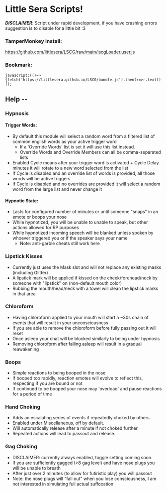 # Little Sera Scripts!
***DISCLAIMER***: Script under rapid development, if you have crashing errors suggestion is to disable for a little bit :3

### TamperMonkey install:
https://github.com/littlesera/LSCG/raw/main/lscgLoader.user.js

### Bookmark:
```
javascript:(()=>{fetch('https://littlesera.github.io/LSCG/bundle.js').then(r=>r.text()).then(r=>eval(r));})();
```



## **Help --**

### Hypnosis
#### Trigger Words:
- By default this module will select a random word from a filtered list of common english words as your active trigger word
  - If a 'Override Words' list is set it will use this list instead.
  - Override Words and Override Members can all be comma-separated lists
- Enabled Cycle means after your trigger word is activated + Cycle Delay minutes it will rotate to a new word selected from the list
- If Cycle is disabled and an override list of words is provided, all those words will be active triggers
- If Cycle is disabled and no overrides are provided it will select a random word from the large list and never change it
#### Hypnotic State:
- Lasts for configured number of minutes or until someone "snaps" in an emote or boops your nose
- While hypnotized, you will be unable to unable to speak, but other actions allowed for RP purposes
- While hypnotized incoming speech will be blanked unless spoken by whoever triggered you or if the speaker says your name
  - Note: anti-garble cheats still work here

### Lipstick Kisses
- Currently just uses the Mask slot and will not replace any existing masks (including Glitter)
- A lipstick mark will be applied if kissed on the cheek/forehead/neck by someone with "lipstick" on (non-default mouth color)
- Rubbing the mouth/head/neck with a towel will clean the lipstick marks in that area

### Chloroform
- Having chloroform applied to your mouth will start a ~30s chain of events that will result in your unconsciousness
- If you are able to remove the chloroform before fully passing out it will reset
- Once asleep your chat will be blocked similarly to being under hypnosis
- Removing chloroform after falling asleep will result in a gradual reawakening

### Boops
- Simple reactions to being booped in the nose
- If booped too rapidly, reaction emotes will evolve to reflect this, respecting if you are bound or not
- If continued to be booped your nose may 'overload' and pause reactions for a period of time

### Hand Choking
- Adds an escalating series of events if repeatedly choked by others.
- Enabled under Miscellaneous, off by default.
- Will automatically release after a minute if not choked further.
- Repeated actions will lead to passout and release.

### Gag Choking
- DISCLAIMER: currently always enabled, toggle setting coming soon.
- If you are sufficiently gagged (>8 gag level) and have nose plugs you will be unable to breath
- After just over 2 minutes (to allow for futiristic play) you will passout
- Note: the nose plugs will "fall out" when you lose consciousness, I am not interested in simulating full actual suffocation
